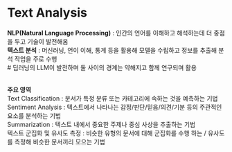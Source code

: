 # **Text Analysis**
**NLP(Natural Language Processing)** : 인간의 언어를 이해하고 해석하는데 더 중점을 두고 기술이 발전해옴 </br>
**텍스트 분석** : 머신러닝, 언이 이해, 통계 등을 활용해 모델을 수립하고 정보를 추출해 분석 작업을 주로 수행</br>
\# 딥러닝의 LLM이 발전하며 둘 사이의 경계는 약해지고 함께 연구되며 활용</br></br>

**주요 영역** </br>
Text Classification : 문서가 특정 분류 또는 카테고리에 속하는 것을 예측하는 기법</br>
Sentiment Analysis : 텍스트에서 나타나는 감정/판단/믿음/의견/기분 등의 주관적인 요소를 분석하는 기법</br>
Summarization : 텍스트 내에서 중요한 주제나 중심 사상을 추출하는 기법</br>
텍스트 군집화 및 유사도 측정 : 비슷한 유형의 문서에 대해 군집화를 수행 하는 / 유사도를 측정해 비슷한 문서끼리 모으는 기법